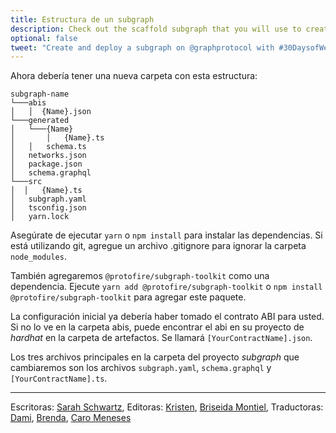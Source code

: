 ```yaml
---
title: Estructura de un subgraph
description: Check out the scaffold subgraph that you will use to create your subgraph.
optional: false
tweet: "Create and deploy a subgraph on @graphprotocol with #30DaysofWeb3 @womenbuildweb3 👾"
---
```


Ahora debería tener una nueva carpeta con esta estructura:

```
subgraph-name
└───abis
│   │  {Name}.json
└───generated
│   └───{Name}
│       │   {Name}.ts
│   │   schema.ts
│   networks.json
│   package.json
│   schema.graphql
└───src
│  │   {Name}.ts
│   subgraph.yaml
│   tsconfig.json
│   yarn.lock
```

Asegúrate de ejecutar `yarn` o `npm install` para instalar las dependencias. Si está utilizando git, agregue un archivo .gitignore para ignorar la carpeta `node_modules`.

También agregaremos `@protofire/subgraph-toolkit` como una dependencia. Ejecute `yarn add @protofire/subgraph-toolkit` o `npm install @protofire/subgraph-toolkit` para agregar este paquete.

La configuración inicial ya debería haber tomado el contrato ABI para usted. Si no lo ve en la carpeta abis, puede encontrar el abi en su proyecto de _hardhat_ en la carpeta de artefactos. Se llamará `[YourContractName].json`.

Los tres archivos principales en la carpeta del proyecto _subgraph_ que cambiaremos son los archivos `subgraph.yaml`, `schema.graphql` y `[YourContractName].ts`.

---

Escritoras: [Sarah Schwartz](https://twitter.com/schwartzswartz),
Editoras: [Kristen](https://twitter.com/cuddleofdeath), [Briseida Montiel](https://twitter.com/brizism),
Traductoras: [Dami](https://twitter.com/dakitidami), [Brenda](https://twitter.com/engineerbrenda), [Caro Meneses](https://twitter.com/carmedinat)
